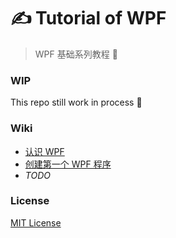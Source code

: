 # :writing_hand: Tutorial of WPF
> WPF 基础系列教程 :book:

### WIP

This repo still work in process 🚧

### Wiki

- [认识 WPF](https://blog.jeremywu.top/#/zh-cn/38_wpf_start)
- [创建第一个 WPF 程序](https://blog.jeremywu.top/#/zh-cn/39_wpf_first_demo)
- _TODO_



### License

<p>
<a href="LICENSE">MIT License</a>
</p>
